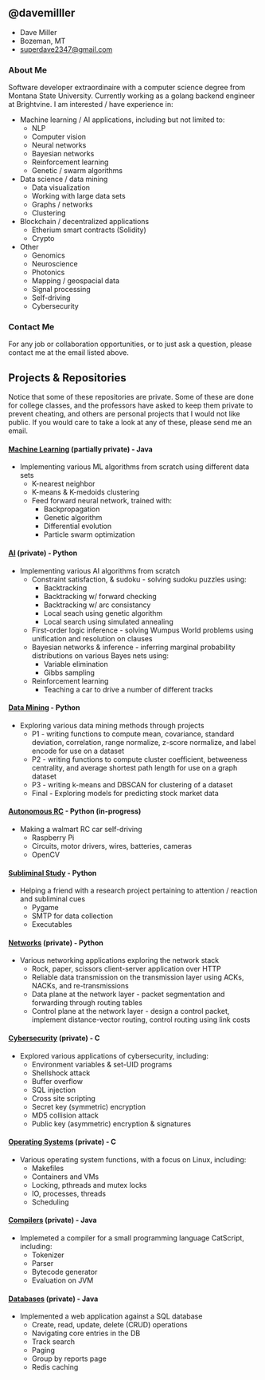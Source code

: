 ## @davemilller
- Dave Miller
- Bozeman, MT
- superdave2347@gmail.com

### About Me
Software developer extraordinaire with a computer science degree from Montana State University. Currently working as a golang backend engineer at Brightvine. I am interested / have experience in: 
- Machine learning / AI applications, including but not limited to:
    * NLP
    * Computer vision
    * Neural networks
    * Bayesian networks
    * Reinforcement learning
    * Genetic / swarm algorithms
- Data science / data mining
    * Data visualization
    * Working with large data sets
    * Graphs / networks
    * Clustering
- Blockchain / decentralized applications
    * Etherium smart contracts (Solidity)
    * Crypto
- Other
    * Genomics
    * Neuroscience
    * Photonics
    * Mapping / geospacial data
    * Signal processing
    * Self-driving
    * Cybersecurity

### Contact Me
For any job or collaboration opportunities, or to just ask a question, please contact me at the email listed above.

## Projects & Repositories
Notice that some of these repositories are private. Some of these are done for college classes, and the professors have asked to keep them private to prevent cheating, and others are personal projects that I would not like public. If you would care to take a look at any of these, please send me an email.

#### [Machine Learning](https://github.com/davemilller/machine-learning) (partially private) - Java
- Implementing various ML algorithms from scratch using different data sets
    * K-nearest neighbor
    * K-means & K-medoids clustering
    * Feed forward neural network, trained with:
        - Backpropagation
        - Genetic algorithm
        - Differential evolution
        - Particle swarm optimization
        
#### [AI](https://github.com/WesRobbins/AI-CSCI-446) (private) - Python
- Implementing various AI algorithms from scratch
    * Constraint satisfaction, & sudoku - solving sudoku puzzles using:
        - Backtracking
        - Backtracking w/ forward checking
        - Backtracking w/ arc consistancy
        - Local seach using genetic algorithm
        - Local search using simulated annealing
    * First-order logic inference - solving Wumpus World problems using unification and resolution on clauses
    * Bayesian networks & inference - inferring marginal probability distributions on various Bayes nets using:
        - Variable elimination
        - Gibbs sampling
    * Reinforcement learning
        - Teaching a car to drive a number of different tracks

#### [Data Mining](https://github.com/davemilller/data-mining) - Python
- Exploring various data mining methods through projects
    * P1 - writing functions to compute mean, covariance, standard deviation, correlation, range normalize, z-score normalize, and label encode for use on a dataset
    * P2 - writing functions to compute cluster coefficient, betweeness centrality, and average shortest path length for use on a graph dataset
    * P3 - writing k-means and DBSCAN for clustering of a dataset
    * Final - Exploring models for predicting stock market data

#### [Autonomous RC](https://github.com/davemilller/Autonomous-RC) - Python (in-progress)
- Making a walmart RC car self-driving
    * Raspberry Pi
    * Circuits, motor drivers, wires, batteries, cameras
    * OpenCV

#### [Subliminal Study](https://github.com/davemilller/subliminal-study) - Python
- Helping a friend with a research project pertaining to attention / reaction and subliminal cues
    * Pygame
    * SMTP for data collection
    * Executables

#### [Networks](https://github.com/davemilller/networks) (private) - Python
- Various networking applications exploring the network stack
    * Rock, paper, scissors client-server application over HTTP
    * Reliable data transmission on the transmission layer using ACKs, NACKs, and re-transmissions
    * Data plane at the network layer - packet segmentation and forwarding through routing tables
    * Control plane at the network layer - design a control packet, implement distance-vector routing, control routing using link costs

#### [Cybersecurity](https://github.com/davemilller/csci-476-594-spring2021-private) (private) - C
- Explored various applications of cybersecurity, including:
    * Environment variables & set-UID programs
    * Shellshock attack
    * Buffer overflow
    * SQL injection
    * Cross site scripting
    * Secret key (symmetric) encryption
    * MD5 collision attack
    * Public key (asymmetric) encryption & signatures

#### [Operating Systems](https://github.com/davemilller/csci-460-fall2020-private) (private) - C
- Various operating system functions, with a focus on Linux, including:
    * Makefiles
    * Containers and VMs
    * Locking, pthreads and mutex locks
    * IO, processes, threads
    * Scheduling

#### [Compilers](https://github.com/davemilller/csci-468-spring2021-private) (private) - Java
- Implemeted a compiler for a small programming language CatScript, including:
    * Tokenizer
    * Parser
    * Bytecode generator
    * Evaluation on JVM

#### [Databases](https://github.com/davemilller/csci-440-fall2020-private) (private) - Java
- Implemented a web application against a SQL database
    * Create, read, update, delete (CRUD) operations
    * Navigating core entries in the DB
    * Track search
    * Paging
    * Group by reports page
    * Redis caching
